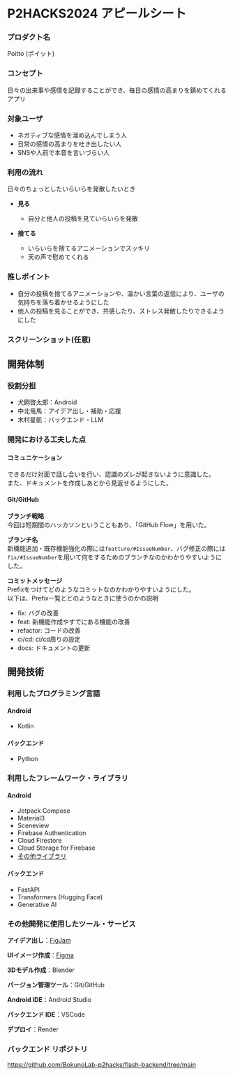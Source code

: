 # P2HACKS2024 アピールシート 

### プロダクト名  
Poitto (ポイット)

### コンセプト  
日々の出来事や感情を記録することができ、毎日の感情の高まりを鎮めてくれるアプリ

### 対象ユーザ  
- ネガティブな感情を溜め込んでしまう人
- 日常の感情の高まりを吐き出したい人
- SNSや人前で本音を言いづらい人


### 利用の流れ  
日々のちょっとしたいらいらを発散したいとき
- **見る**
  - 自分と他人の投稿を見ていらいらを発散

- **捨てる**
  - いらいらを捨てるアニメーションでスッキリ
  - 天の声で慰めてくれる

### 推しポイント  
- 自分の投稿を捨てるアニメーションや、温かい言葉の返信により、ユーザの気持ちを落ち着かせるようにした
- 他人の投稿を見ることができ、共感したり、ストレス発散したりできるようにした

### スクリーンショット(任意)  

## 開発体制  

### 役割分担  
- 犬飼啓太郎：Android
- 中北竜馬：アイデア出し・補助・応援
- 木村星凱：バックエンド・LLM

### 開発における工夫した点  

#### コミュニケーション
できるだけ対面で話し合いを行い、認識のズレが起きないように意識した。  
また、ドキュメントを作成しあとから見返せるようにした。

#### Git/GitHub
**ブランチ戦略**  
今回は短期間のハッカソンということもあり、「GitHub Flow」を用いた。

**ブランチ名**  
新機能追加・既存機能強化の際には`featture/#IssueNumber`、バグ修正の際には`fix/#IssueNumber`を用いて何をするためのブランチなのかわかりやすいようにした。

**コミットメッセージ**  
Prefixをつけてどのようなコミットなのかわかりやすいようにした。  
以下は、Prefix一覧とどのようなときに使うのかの説明
 - fix: バグの改善
 - feat: 新機能作成やすでにある機能の改善
 - refactor: コードの改善
 - ci/cd: ci/cd周りの設定
 - docs: ドキュメントの更新

## 開発技術 

### 利用したプログラミング言語  

#### Android
- Kotlin

#### バックエンド
- Python

### 利用したフレームワーク・ライブラリ  

#### Android
- Jetpack Compose
- Material3
- Sceneview
- Firebase Authentication
- Cloud Firestore
- Cloud Storage for Firebase
- [その他ライブラリ](https://github.com/p2hacks2024/post-05/blob/main/gradle/libs.versions.toml)


#### バックエンド
- FastAPI
- Transformers (Hugging Face)
- Generative AI

### その他開発に使用したツール・サービス

**アイデア出し**：[FigJam](https://www.figma.com/board/8sqht8ywHSTNrc7ymZUJdX/P2hacks2024-%E3%82%A2%E3%82%A4%E3%83%87%E3%82%A2%E5%87%BA%E3%81%97?node-id=0-1&t=4cb0YZj2iVPY69an-1) 

**UIイメージ作成**：[Figma](https://www.figma.com/design/sKRte5zoJtD1cboe6lVBer/P2hacks2024-%E3%83%87%E3%82%B6%E3%82%A4%E3%83%B3?node-id=157-877&t=FnjdCnO7swJKO4Q5-1)

**3Dモデル作成**：Blender

**バージョン管理ツール**：Git/GitHub

**Android IDE**：Android Studio

**バックエンド IDE**：VSCode

**デプロイ**：Render

### バックエンド リポジトリ
https://github.com/BokunoLab-p2hacks/flash-backend/tree/main
